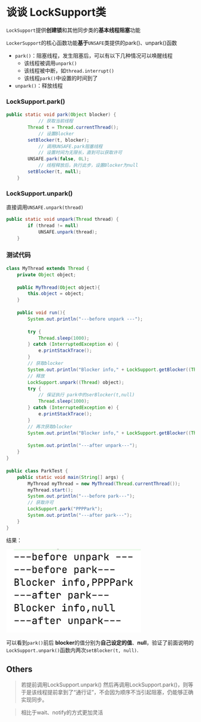 # 谈谈 LockSupport类

`LockSupport`提供**创建锁**和其他同步类的**基本线程阻塞**功能

`LockerSupport`的核心函数功能**基于**`UNSAFE`类提供的park()、unpark()函数

- `park()`：阻塞线程，发生阻塞后，可以有以下几种情况可以唤醒线程
  - 该线程被调用`unpark()`
  - 该线程被中断，如`thread.interrupt()`
  - 该线程`park()`中设置的时间到了
- `unpark()`：释放线程

### LockSupport.park()

```java
public static void park(Object blocker) {
  			// 获取当前线程
        Thread t = Thread.currentThread();
  			// 设置Blocker
        setBlocker(t, blocker);
  			// 调用UNSAFE.park阻塞线程
  			// 设置时间为无限长，直到可以获取许可
        UNSAFE.park(false, 0L);
  			// 线程释放后，执行此步，设置Blocker为null
        setBlocker(t, null);
    }
```

### LockSupport.unpark()

直接调用`UNSAFE.unpark(thread)`

```java
public static void unpark(Thread thread) {
        if (thread != null)
            UNSAFE.unpark(thread);
    }
```



### 测试代码

```java
class MyThread extends Thread {
    private Object object;

    public MyThread(Object object){
        this.object = object;
    }

    public void run(){
        System.out.println("---before unpark ---");

        try {
            Thread.sleep(1000);
        } catch (InterruptedException e) {
            e.printStackTrace();
        }
        // 获取blocker
        System.out.println("Blocker info," + LockSupport.getBlocker((Thread) object));
        // 释放
        LockSupport.unpark((Thread) object);
        try {
            // 保证执行 park中的serBlocker(t,null)
            Thread.sleep(1000);
        } catch (InterruptedException e) {
            e.printStackTrace();
        }
        // 再次获取blocker
        System.out.println("Blocker info," + LockSupport.getBlocker((Thread) object));

        System.out.println("---after unpark---");
    }
}

public class ParkTest {
    public static void main(String[] args) {
        MyThread myThread = new MyThread(Thread.currentThread());
        myThread.start();
        System.out.println("---before park---");
        // 获取许可
        LockSupport.park("PPPPark");
        System.out.println("---after park---");
    }
}
```

结果：

![LockSupport](../img/LockSupport.png)



可以看到`park()`前后 **blocker**的值分别为**自己设定的值**、**null**，验证了前面说明的`LockSupport.unpark()`函数内两次`setBlocker(t, null)`.



## Others

> 若提前调用LockSupport.unpark() 然后再调用LockSupport.park()，则等于是该线程提前拿到了“通行证”，不会因为顺序不当引起阻塞，仍能够正确实现同步。

> 相比于wait、notify的方式更加灵活

